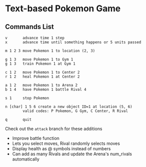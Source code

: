 # Text-based Pokemon Game

## Commands List
```
v       advance time 1 step
x       advance time until something happens or 5 units passed

m 1 2 3 move Pokemon 1 to location (2, 3)

g 1 3   move Pokemon 1 to Gym 1
g 1 3   train Pokemon 1 at Gym 1

c 1 2   move Pokemon 1 to Center 2
r 1 2   heal Pokemon 1 at Center 2

a 1 2   move Pokemon 1 to Arena 2
b 1 4   have Pokemon 1 battle Rival 4

s 1     stop Pokemon

n [char] 1 5 6 create a new object ID=1 at location (5, 6)  
        valid codes: P Pokemon, G Gym, C Center, R Rival

q       quit
```

Check out the `attack` branch for these additions  
- Improve battle function
- Lets you select moves, Rival randomly selects moves
- Display health as @ symbols instead of numbers
- Can add as many Rivals and update the Arena's num_rivals automatically
